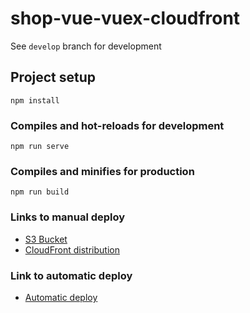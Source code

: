 # shop-vue-vuex-cloudfront

See `develop` branch for development

## Project setup
```
npm install
```

### Compiles and hot-reloads for development
```
npm run serve
```

### Compiles and minifies for production
```
npm run build
```

### Links to manual deploy
* [S3 Bucket](http://my-shop-vue-manual.s3-website-eu-west-1.amazonaws.com/)
* [CloudFront distribution](https://d2l47bqwytsd6t.cloudfront.net)

### Link to automatic deploy
* [Automatic deploy](https://my-shop-vue-automatic-deploy.s3-eu-west-1.amazonaws.com/index.html)
